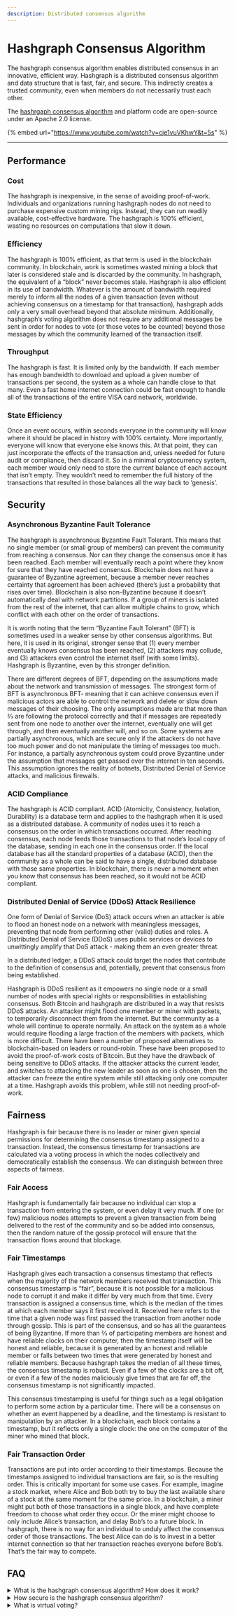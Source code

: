 ```yaml
---
description: Distributed consensus algorithm
---
```


# Hashgraph Consensus Algorithm

The hashgraph consensus algorithm enables distributed consensus in an innovative, efficient way. Hashgraph is a distributed consensus algorithm and data structure that is fast, fair, and secure. This indirectly creates a trusted community, even when members do not necessarily trust each other.

The [hashrgaph consensus algorithm](./) and platform code are open-source under an Apache 2.0 license.

{% embed url="https://www.youtube.com/watch?v=cje1vuVKhwY&t=5s" %}

***

## Performance

### Cost

The hashgraph is inexpensive, in the sense of avoiding proof-of-work. Individuals and organizations running hashgraph nodes do not need to purchase expensive custom mining rigs. Instead, they can run readily available, cost-effective hardware. The hashgraph is 100% efficient, wasting no resources on computations that slow it down.

### Efficiency

The hashgraph is 100% efficient, as that term is used in the blockchain community. In blockchain, work is sometimes wasted mining a block that later is considered stale and is discarded by the community. In hashgraph, the equivalent of a “block” never becomes stale. Hashgraph is also efficient in its use of bandwidth. Whatever is the amount of bandwidth required merely to inform all the nodes of a given transaction (even without achieving consensus on a timestamp for that transaction), hashgraph adds only a very small overhead beyond that absolute minimum. Additionally, hashgraph’s voting algorithm does not require any additional messages be sent in order for nodes to vote (or those votes to be counted) beyond those messages by which the community learned of the transaction itself.

### Throughput

The hashgraph is fast. It is limited only by the bandwidth. If each member has enough bandwidth to download and upload a given number of transactions per second, the system as a whole can handle close to that many. Even a fast home internet connection could be fast enough to handle all of the transactions of the entire VISA card network, worldwide.

### **State Efficiency**

Once an event occurs, within seconds everyone in the community will know where it should be placed in history with 100% certainty. More importantly, everyone will know that everyone else knows this. At that point, they can just incorporate the effects of the transaction and, unless needed for future audit or compliance, then discard it. So in a minimal cryptocurrency system, each member would only need to store the current balance of each account that isn’t empty. They wouldn’t need to remember the full history of the transactions that resulted in those balances all the way back to ‘genesis’.

## Security

### Asynchronous Byzantine Fault Tolerance

The hashgraph is asynchronous Byzantine Fault Tolerant. This means that no single member (or small group of members) can prevent the community from reaching a consensus. Nor can they change the consensus once it has been reached. Each member will eventually reach a point where they know for sure that they have reached consensus. Blockchain does not have a guarantee of Byzantine agreement, because a member never reaches certainty that agreement has been achieved (there’s just a probability that rises over time). Blockchain is also non-Byzantine because it doesn’t automatically deal with network partitions. If a group of miners is isolated from the rest of the internet, that can allow multiple chains to grow, which conflict with each other on the order of transactions.

It is worth noting that the term “Byzantine Fault Tolerant” (BFT) is sometimes used in a weaker sense by other consensus algorithms. But here, it is used in its original, stronger sense that (1) every member eventually knows consensus has been reached, (2) attackers may collude, and (3) attackers even control the internet itself (with some limits). Hashgraph is Byzantine, even by this stronger definition.

There are different degrees of BFT, depending on the assumptions made about the network and transmission of messages. The strongest form of BFT is asynchronous BFT- meaning that it can achieve consensus even if malicious actors are able to control the network and delete or slow down messages of their choosing. The only assumptions made are that more than 2⁄3 are following the protocol correctly and that if messages are repeatedly sent from one node to another over the internet, eventually one will get through, and then eventually another will, and so on. Some systems are partially asynchronous, which are secure only if the attackers do not have too much power and do not manipulate the timing of messages too much. For instance, a partially asynchronous system could prove Byzantine under the assumption that messages get passed over the internet in ten seconds. This assumption ignores the reality of botnets, Distributed Denial of Service attacks, and malicious firewalls.

### ACID Compliance

The hashgraph is ACID compliant. ACID (Atomicity, Consistency, Isolation, Durability) is a database term and applies to the hashgraph when it is used as a distributed database. A community of nodes uses it to reach a consensus on the order in which transactions occurred. After reaching consensus, each node feeds those transactions to that node’s local copy of the database, sending in each one in the consensus order. If the local database has all the standard properties of a database (ACID), then the community as a whole can be said to have a single, distributed database with those same properties. In blockchain, there is never a moment when you know that consensus has been reached, so it would not be ACID compliant.

### Distributed Denial of Service (DDoS) Attack Resilience

One form of Denial of Service (DoS) attack occurs when an attacker is able to flood an honest node on a network with meaningless messages, preventing that node from performing other (valid) duties and roles. A Distributed Denial of Service (DDoS) uses public services or devices to unwittingly amplify that DoS attack - making them an even greater threat.

In a distributed ledger, a DDoS attack could target the nodes that contribute to the definition of consensus and, potentially, prevent that consensus from being established.

Hashgraph is DDoS resilient as it empowers no single node or a small number of nodes with special rights or responsibilities in establishing consensus. Both Bitcoin and hashgraph are distributed in a way that resists DDoS attacks. An attacker might flood one member or miner with packets, to temporarily disconnect them from the internet. But the community as a whole will continue to operate normally. An attack on the system as a whole would require flooding a large fraction of the members with packets, which is more difficult. There have been a number of proposed alternatives to blockchain-based on leaders or round-robin. These have been proposed to avoid the proof-of-work costs of Bitcoin. But they have the drawback of being sensitive to DDoS attacks. If the attacker attacks the current leader, and switches to attacking the new leader as soon as one is chosen, then the attacker can freeze the entire system while still attacking only one computer at a time. Hashgraph avoids this problem, while still not needing proof-of-work.

## Fairness

Hashgraph is fair because there is no leader or miner given special permissions for determining the consensus timestamp assigned to a transaction. Instead, the consensus timestamp for transactions are calculated via a voting process in which the nodes collectively and democratically establish the consensus. We can distinguish between three aspects of fairness.

### Fair Access

Hashgraph is fundamentally fair because no individual can stop a transaction from entering the system, or even delay it very much. If one (or few) malicious nodes attempts to prevent a given transaction from being delivered to the rest of the community and so be added into consensus, then the random nature of the gossip protocol will ensure that the transaction flows around that blockage.

### Fair Timestamps

Hashgraph gives each transaction a consensus timestamp that reflects when the majority of the network members received that transaction. This consensus timestamp is “fair”, because it is not possible for a malicious node to corrupt it and make it differ by very much from that time. Every transaction is assigned a consensus time, which is the median of the times at which each member says it first received it. Received here refers to the time that a given node was first passed the transaction from another node through gossip. This is part of the consensus, and so has all the guarantees of being Byzantine. If more than 2⁄3 of participating members are honest and have reliable clocks on their computer, then the timestamp itself will be honest and reliable, because it is generated by an honest and reliable member or falls between two times that were generated by honest and reliable members. Because hashgraph takes the median of all these times, the consensus timestamp is robust. Even if a few of the clocks are a bit off, or even if a few of the nodes maliciously give times that are far off, the consensus timestamp is not significantly impacted.

This consensus timestamping is useful for things such as a legal obligation to perform some action by a particular time. There will be a consensus on whether an event happened by a deadline, and the timestamp is resistant to manipulation by an attacker. In a blockchain, each block contains a timestamp, but it reflects only a single clock: the one on the computer of the miner who mined that block.

### Fair Transaction Order

Transactions are put into order according to their timestamps. Because the timestamps assigned to individual transactions are fair, so is the resulting order. This is critically important for some use cases. For example, imagine a stock market, where Alice and Bob both try to buy the last available share of a stock at the same moment for the same price. In a blockchain, a miner might put both of those transactions in a single block, and have complete freedom to choose what order they occur. Or the miner might choose to only include Alice’s transaction, and delay Bob’s to a future block. In hashgraph, there is no way for an individual to unduly affect the consensus order of those transactions. The best Alice can do is to invest in a better internet connection so that her transaction reaches everyone before Bob’s. That’s the fair way to compete.

## FAQ

<details>

<summary>What is the hashgraph consensus algorithm? How does it work?</summary>

The hashgraph consensus algorithm is a distributed consensus mechanism used by Hedera. It uses a data structure called a [hashgraph](../../support-and-community/glossary.md#hashgraph), and a consensus mechanism called the Gossip protocol. This combination allows for fast, fair, and secure consensus. The algorithm works by each node in the network sharing information (or “gossiping”) about the transactions it knows about with other nodes in random order.

</details>

<details>

<summary>How secure is the hashgraph consensus algorithm?</summary>

Hashgraph is secure because it is asynchronous Byzantine Fault Tolerant (aBFT). This means that no single member or small group of members can prevent the community from reaching a consensus or changing the consensus once it has been reached. It is also ACID compliant when used as a distributed database, and it is resilient to [Distributed Denial of Service (DDoS)](../../support-and-community/glossary.md#distributed-denial-of-service-ddos) attacks.

</details>

<details>

<summary>What is virtual voting?</summary>

Virtual voting is an integral part of the hashgraph consensus algorithm. It allows nodes to know what others would vote for without needing actual votes sent over the internet. This is accomplished by examining the history of gossip (who spoke to whom and in what order) to determine how a node would vote based on the information it is likely to have.

</details>
